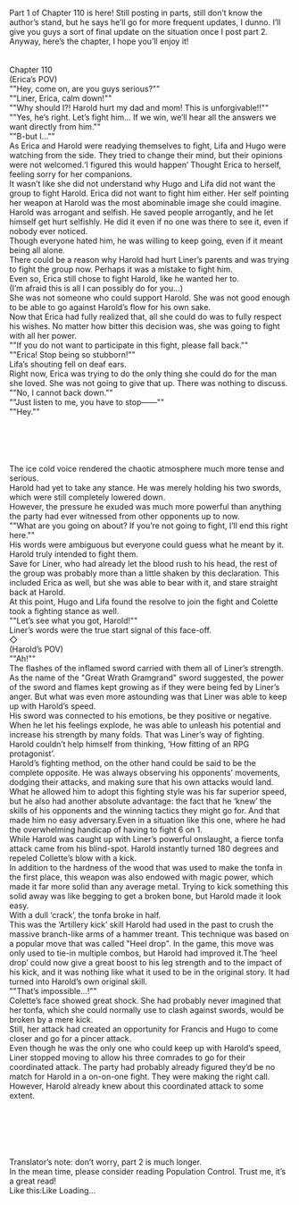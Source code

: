 <br/>
Part 1 of Chapter 110 is here! Still posting in parts, still don’t know the author’s stand, but he says he’ll go for more frequent updates, I dunno. I’ll give you guys a sort of final update on the situation once I post part 2.<br/>
Anyway, here’s the chapter, I hope you’ll enjoy it!<br/>
<br/>
<br/>
Chapter 110<br/>
(Erica’s POV)<br/>
""Hey, come on, are you guys serious?""<br/>
""Liner, Erica, calm down!""<br/>
""Why should I?! Harold hurt my dad and mom! This is unforgivable!!""<br/>
""Yes, he’s right. Let’s fight him… If we win, we’ll hear all the answers we want directly from him.""<br/>
""B-but I…""<br/>
As Erica and Harold were readying themselves to fight, Lifa and Hugo were watching from the side. They tried to change their mind, but their opinions were not welcomed.‘I figured this would happen’ Thought Erica to herself, feeling sorry for her companions.<br/>
It wasn’t like she did not understand why Hugo and Lifa did not want the group to fight Harold. Erica did not want to fight him either. Her self pointing her weapon at Harold was the most abominable image she could imagine.<br/>
Harold was arrogant and selfish. He saved people arrogantly, and he let himself get hurt selfishly. He did it even if no one was there to see it, even if nobody ever noticed.<br/>
Though everyone hated him, he was willing to keep going, even if it meant being all alone.<br/>
There could be a reason why Harold had hurt Liner’s parents and was trying to fight the group now. Perhaps it was a mistake to fight him.<br/>
Even so, Erica still chose to fight Harold, like he wanted her to.<br/>
(I’m afraid this is all I can possibly do for you…)<br/>
She was not someone who could support Harold. She was not good enough to be able to go against Harold’s flow for his own sake.<br/>
Now that Erica had fully realized that, all she could do was to fully respect his wishes. No matter how bitter this decision was, she was going to fight with all her power.<br/>
""If you do not want to participate in this fight, please fall back.""<br/>
""Erica! Stop being so stubborn!""<br/>
Lifa’s shouting fell on deaf ears.<br/>
Right now, Erica was trying to do the only thing she could do for the man she loved. She was not going to give that up. There was nothing to discuss.<br/>
""No, I cannot back down.""<br/>
""Just listen to me, you have to stop――""<br/>
""Hey.""<br/>
<br/>
<br/>
<br/>
<br/>
<br/>
The ice cold voice rendered the chaotic atmosphere much more tense and serious.<br/>
Harold had yet to take any stance. He was merely holding his two swords, which were still completely lowered down.<br/>
However, the pressure he exuded was much more powerful than anything the party had ever witnessed from other opponents up to now.<br/>
""What are you going on about? If you’re not going to fight, I’ll end this right here.""<br/>
His words were ambiguous but everyone could guess what he meant by it. Harold truly intended to fight them.<br/>
Save for Liner, who had already let the blood rush to his head, the rest of the group was probably more than a little shaken by this declaration. This included Erica as well, but she was able to bear with it, and stare straight back at Harold.<br/>
At this point, Hugo and Lifa found the resolve to join the fight and Colette took a fighting stance as well.<br/>
""Let’s see what you got, Harold!""<br/>
Liner’s words were the true start signal of this face-off.<br/>
◇<br/>
(Harold’s POV)<br/>
""Ah!""<br/>
The flashes of the inflamed sword carried with them all of Liner’s strength. As the name of the "Great Wrath Gramgrand" sword suggested, the power of the sword and flames kept growing as if they were being fed by Liner’s anger. But what was even more astounding was that Liner was able to keep up with Harold’s speed.<br/>
His sword was connected to his emotions, be they positive or negative. When he let his feelings explode, he was able to unleash his potential and increase his strength by many folds. That was Liner’s way of fighting. Harold couldn’t help himself from thinking, ‘How fitting of an RPG protagonist’.<br/>
Harold’s fighting method, on the other hand could be said to be the complete opposite. He was always observing his opponents’ movements, dodging their attacks, and making sure that his own attacks would land.<br/>
What he allowed him to adopt this fighting style was his far superior speed, but he also had another absolute advantage: the fact that he ‘knew’ the skills of his opponents and the winning tactics they might go for. And that made him no easy adversary.Even in a situation like this one, where he had the overwhelming handicap of having to fight 6 on 1.<br/>
While Harold was caught up with Liner’s powerful onslaught, a fierce tonfa attack came from his blind-spot. Harold instantly turned 180 degrees and repeled Collette’s blow with a kick.<br/>
In addition to the hardness of the wood that was used to make the tonfa in the first place, this weapon was also endowed with magic power, which made it far more solid than any average metal. Trying to kick something this solid away was like begging to get a broken bone, but Harold made it look easy.<br/>
With a dull ‘crack’, the tonfa broke in half.<br/>
This was the ‘Artillery kick’ skill Harold had used in the past to crush the massive branch-like arms of a hammer treant. This technique was based on a popular move that was called "Heel drop". In the game, this move was only used to tie-in multiple combos, but Harold had improved it.The ‘heel drop’ could now give a great boost to his leg strength and to the impact of his kick, and it was nothing like what it used to be in the original story. It had turned into Harold’s own original skill.<br/>
""That’s impossible…!""<br/>
Colette’s face showed great shock. She had probably never imagined that her tonfa, which she could normally use to clash against swords, would be broken by a mere kick.<br/>
Still, her attack had created an opportunity for Francis and Hugo to come closer and go for a pincer attack.<br/>
Even though he was the only one who could keep up with Harold’s speed, Liner stopped moving to allow his three comrades to go for their coordinated attack. The party had probably already figured they’d be no match for Harold in a on-on-one fight. They were making the right call.<br/>
However, Harold already knew about this coordinated attack to some extent.<br/>
<br/>
<br/>
<br/>
<br/>
<br/>
<br/>
Translator’s note: don’t worry, part 2 is much longer.<br/>
 In the mean time, please consider reading Population Control. Trust me, it’s a great read!<br/>
Like this:Like Loading...<br/>
<br/>
<br/>
<br/>
<br/>
<br/>
